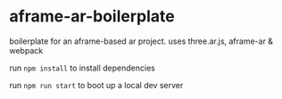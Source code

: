 # aframe-ar-boilerplate
boilerplate for an aframe-based ar project. uses three.ar.js, aframe-ar &amp; webpack

run `npm install` to install dependencies

run `npm run start` to boot up a local dev server
